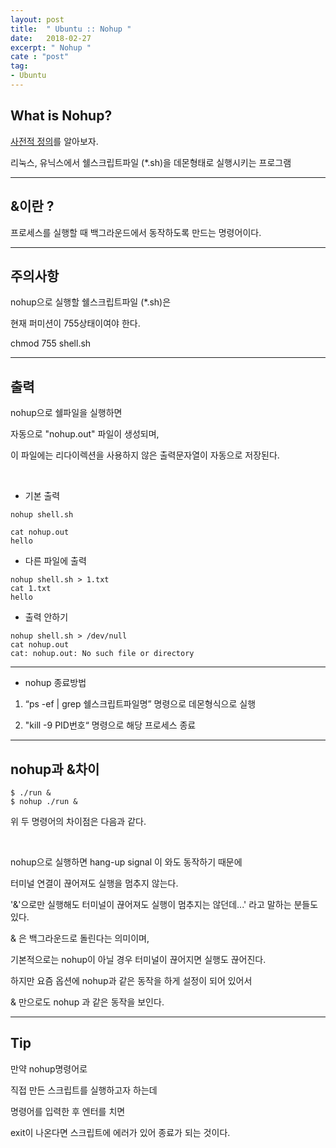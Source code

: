 ```yaml
---
layout: post
title:  " Ubuntu :: Nohup "
date:   2018-02-27
excerpt: " Nohup "
cate : "post"
tag:
- Ubuntu
---
```


## What is Nohup?

[사전적 정의](https://ko.wikipedia.org/wiki/Nohup)를 알아보자.

리눅스, 유닉스에서 쉘스크립트파일 (*.sh)을 데몬형태로 실행시키는 프로그램


---

## &이란 ?

프로세스를 실행할 때 백그라운드에서 동작하도록 만드는 명령어이다.

---

## 주의사항 

nohup으로 실행할 쉘스크립트파일 (*.sh)은

현재 퍼미션이 755상태이여야 한다.

chmod 755 shell.sh

---

## 출력

nohup으로 쉘파일을 실행하면 

자동으로 "nohup.out" 파일이 생성되며, 

이 파일에는 리다이렉션을 사용하지 않은 출력문자열이 자동으로 저장된다.

<br>

* 기본 출력

```
nohup shell.sh

cat nohup.out
hello
```

* 다른 파일에 출력

```
nohup shell.sh > 1.txt
cat 1.txt
hello
```

* 출력 안하기

```
nohup shell.sh > /dev/null
cat nohup.out
cat: nohup.out: No such file or directory
```

---

* nohup 종료방법

1. “ps -ef | grep 쉘스크립트파일명” 명령으로 데몬형식으로 실행

2. "kill -9 PID번호“ 명령으로 해당 프로세스 종료


---

## nohup과 &차이

```
$ ./run &
$ nohup ./run &
```

위 두 명령어의 차이점은 다음과 같다.

<br>

nohup으로 실행하면 hang-up signal 이 와도 동작하기 때문에 

터미널 연결이 끊어져도 실행을 멈추지 않는다.

'&'으로만 실행해도 터미널이 끊어져도 실행이 멈추지는 않던데...' 라고 말하는 분들도 있다.

& 은 백그라운드로 돌린다는 의미이며, 

기본적으로는 nohup이 아닐 경우 터미널이 끊어지면 실행도 끊어진다. 

하지만 요즘 옵션에 nohup과 같은 동작을 하게 설정이 되어 있어서 

& 만으로도 nohup 과 같은 동작을 보인다.

---


## Tip

만약 nohup명령어로

직접 만든 스크립트를 실행하고자 하는데 

명령어를 입력한 후 엔터를 치면 

exit이 나온다면 스크립트에 에러가 있어 종료가 되는 것이다.

